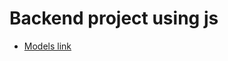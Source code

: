 # Backend project using js
- [Models link](https://app.eraser.io/workspace/YtPqZ1VogxGy1jzIDkzj?origin=share)